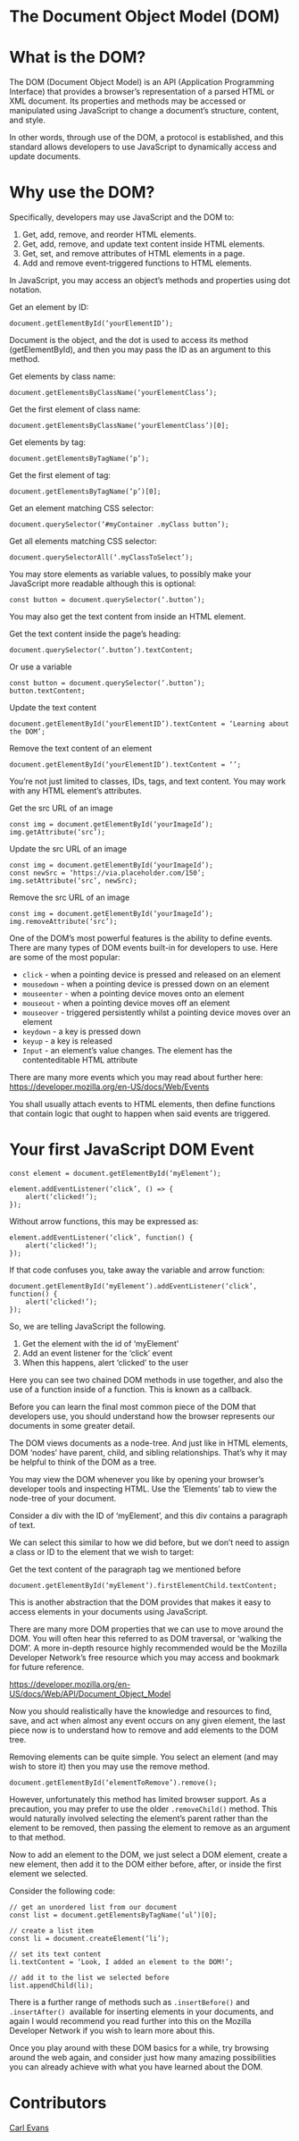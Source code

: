 # The Document Object Model (DOM)

# What is the DOM?
The DOM (Document Object Model) is an API (Application Programming Interface) that provides a browser’s representation of a parsed HTML or XML document. Its properties and methods may be accessed or manipulated using JavaScript to change a document’s structure, content, and style.

In other words, through use of the DOM, a protocol is established, and this standard allows developers to use JavaScript to dynamically access and update documents.

# Why use the DOM?
Specifically, developers may use JavaScript and the DOM to:

1. Get, add, remove, and reorder HTML elements.
2. Get, add, remove, and update text content inside HTML elements.
3. Get, set, and remove attributes of HTML elements in a page.
4. Add and remove event-triggered functions to HTML elements.

In JavaScript, you may access an object’s methods and properties using dot notation.

Get an element by ID:
```
document.getElementById(‘yourElementID’);
```

Document is the object, and the dot is used to access its method (getElementById), and then you may pass the ID as an argument to this method.

Get elements by class name:
```
document.getElementsByClassName(‘yourElementClass’);
```

Get the first element of class name:
```
document.getElementsByClassName(‘yourElementClass’)[0];
```

Get elements by tag:
```
document.getElementsByTagName(‘p’);
```

Get the first element of tag:
```
document.getElementsByTagName(‘p’)[0];
```

Get an element matching CSS selector:
```
document.querySelector(‘#myContainer .myClass button’);
```
Get all elements matching CSS selector:
```
document.querySelectorAll(‘.myClassToSelect’);
```

You may store elements as variable values, to possibly make your JavaScript more readable although this is optional:
```
const button = document.querySelector(‘.button’);
```
You may also get the text content from inside an HTML element.

Get the text content inside the page’s heading:
```
document.querySelector(‘.button’).textContent;
```

Or use a variable
```
const button = document.querySelector(‘.button’);
button.textContent;
```

Update the text content
```
document.getElementById(‘yourElementID’).textContent = ‘Learning about the DOM’;
```

Remove the text content of an element
```
document.getElementById(‘yourElementID’).textContent = ‘’;
```
You’re not just limited to classes, IDs, tags, and text content. You may work with any HTML element’s attributes.

Get the src URL of an image
```
const img = document.getElementById(‘yourImageId’);
img.getAttribute(‘src’);
```

Update the src URL of an image
```
const img = document.getElementById(‘yourImageId’);
const newSrc = ‘https://via.placeholder.com/150’;
img.setAttribute(‘src’, newSrc);
```

Remove the src URL of an image
```
const img = document.getElementById(‘yourImageId’);
img.removeAttribute(‘src’);
```

One of the DOM’s most powerful features is the ability to define events. There are many types of DOM events built-in for developers to use. Here are some of the most popular:

* ```click``` - when a pointing device is pressed and released on an element
* ```mousedown``` - when a pointing device is pressed down on an element
* ```mouseenter``` - when a pointing device moves onto an element
* ```mouseout``` - when a pointing device moves off an element
* ```mouseover``` - triggered persistently whilst a pointing device moves over an element
* ```keydown``` - a key is pressed down
* ```keyup``` - a key is released
* ```Input``` - an element’s value changes. The element has the contenteditable HTML attribute

There are many more events which you may read about further here: 
https://developer.mozilla.org/en-US/docs/Web/Events

You shall usually attach events to HTML elements, then define functions that contain logic that ought to happen when said events are triggered.

# Your first JavaScript DOM Event
```
const element = document.getElementById(‘myElement’);

element.addEventListener(‘click’, () => {
	alert(‘clicked!’);
});
```

Without arrow functions, this may be expressed as:
```
element.addEventListener(‘click’, function() {
	alert(‘clicked!’);
});
```

If that code confuses you, take away the variable and arrow function:

```
document.getElementById(‘myElement’).addEventListener(‘click’, function() {
	alert(‘clicked!’);
});
```
So, we are telling JavaScript the following.

1. Get the element with the id of ‘myElement’
2. Add an event listener for the ‘click’ event
3. When this happens, alert ‘clicked’ to the user

Here you can see two chained DOM methods in use together, and also the use of a function inside of a function. This is known as a callback.

Before you can learn the final most common piece of the DOM that developers use, you should understand how the browser represents our documents in some greater detail.

The DOM views documents as a node-tree. And just like in HTML elements, DOM ‘nodes’ have parent, child, and sibling relationships. That’s why it may be helpful to think of the DOM as a tree.

You may view the DOM whenever you like by opening your browser’s developer tools and inspecting HTML. Use the ‘Elements’ tab to view the node-tree of your document.

Consider a div with the ID of ‘myElement’, and this div contains a paragraph of text.

We can select this similar to how we did before, but we don’t need to assign a class or ID to the element that we wish to target:

Get the text content of the paragraph tag we mentioned before
```
document.getElementById(‘myElement’).firstElementChild.textContent;
```

This is another abstraction that the DOM provides that makes it easy to access elements in your documents using JavaScript.

There are many more DOM properties that we can use to move around the DOM. You will often hear this referred to as DOM traversal, or ‘walking the DOM’. A more in-depth resource highly recommended would be the Mozilla Developer Network’s free resource which you may access and bookmark for future reference.

https://developer.mozilla.org/en-US/docs/Web/API/Document_Object_Model

Now you should realistically have the knowledge and resources to find, save, and act when almost any event occurs on any given element, the last piece now is to understand how to remove and add elements to the DOM tree.

Removing elements can be quite simple. You select an element (and may wish to store it) then you may use the remove method.
```
document.getElementById(‘elementToRemove’).remove();
```

However, unfortunately this method has limited browser support. As a precaution, you may prefer to use the older ```.removeChild()``` method. This would naturally involved selecting the element’s parent rather than the element to be removed, then passing the element to remove as an argument to that method.

Now to add an element to the DOM, we just select a DOM element, create a new element, then add it to the DOM either before, after, or inside the first element we selected.

Consider the following code:

```
// get an unordered list from our document
const list = document.getElementsByTagName(‘ul’)[0];

// create a list item
const li = document.createElement(‘li’);

// set its text content
li.textContent = ‘Look, I added an element to the DOM!’;

// add it to the list we selected before
list.appendChild(li);
```

There is a further range of methods such as ```.insertBefore()``` and ```.insertAfter()```  available for inserting elements in your documents, and again I would recommend you read further into this on the Mozilla Developer Network if you wish to learn more about this.

Once you play around with these DOM basics for a while, try browsing around the web again, and consider just how many amazing possibilities you can already achieve with what you have learned about the DOM.

# Contributors
[Carl Evans](https://github.com/carl-evans)
